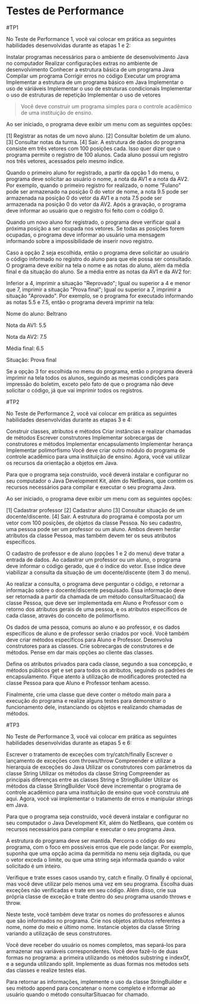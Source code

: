 # Testes de Performance 

#TP1

No Teste de Performance 1, você vai colocar em prática as seguintes habilidades desenvolvidas durante as etapas 1 e 2:

Instalar programas necessários para o ambiente de desenvolvimento Java no computador
Realizar configurações extras no ambiente de desenvolvimento
Conhecer a estrutura básica de um programa Java
Compilar um programa
Corrigir erros no código
Executar um programa
Implementar a estrutura de um programa básico em Java
Implementar o uso de váriáveis
Implementar o uso de estruturas condicionais
Implementar o uso de estruturas de repetição
Implementar o uso de vetores

> Você deve construir um programa simples para o controle acadêmico de uma instituição de ensino.

Ao ser iniciado, o programa deve exibir um menu com as seguintes opções:

[1] Registrar as notas de um novo aluno.
[2] Consultar boletim de um aluno.
[3] Consultar notas da turma.
[4] Sair.
A estrutura de dados do programa consiste em três vetores com 100 posições cada. Isso quer dizer que o programa permite o registro de 100 alunos. Cada aluno possui um registro nos três vetores, acessados pelo mesmo índice.

Quando o primeiro aluno for registrado, a partir da opção 1 do menu, o programa deve solicitar ao usuário o nome, a nota da AV1 e a nota da AV2. Por exemplo, quando o primeiro registro for realizado, o nome “Fulano” pode ser armazenado na posição 0 do vetor de nome, a nota 9.5 pode ser armazenada na posição 0 do vetor da AV1 e a nota 7.5 pode ser armazenada na posição 0 do vetor da AV2. Após a gravação, o programa deve informar ao usuário que o registro foi feito com o código 0.

Quando um novo aluno for registrado, o programa deve verificar qual a próxima posição a ser ocupada nos vetores. Se todas as posições forem ocupadas, o programa deve informar ao usuário uma mensagem informando sobre a impossibilidade de inserir novo registro.

Caso a opção 2 seja escolhida, então o programa deve solicitar ao usuário o código informado no registro do aluno para que ele possa ser consultado. O programa deve exibir na tela o nome e as notas do aluno, além da média final e da situação do aluno. Se a média entre as notas da AV1 e da AV2 for:

Inferior a 4, imprimir a situação "Reprovado";
Igual ou superior a 4 e menor que 7, imprimir a situação "Prova final";
Igual ou superior a 7, imprimir a situação "Aprovado".
Por exemplo, se o programa for executado informando as notas 5.5 e 7.5, então o programa deverá imprimir na tela:

Nome do aluno: Beltrano

Nota da AV1: 5.5

Nota da AV2: 7.5

Média final: 6.5

Situação: Prova final

Se a opção 3 for escolhida no menu do programa, então o programa deverá imprimir na tela todos os alunos, seguindo as mesmas condições para impressão do boletim, exceto pelo fato de que o programa não deve solicitar o código, já que vai imprimir todos os registros.


#TP2

No Teste de Performance 2, você vai colocar em prática as seguintes habilidades desenvolvidas durante as etapas 3 e 4:

Construir classes, atributos e métodos
Criar instâncias e realizar chamadas de métodos
Escrever construtores
Implementar sobrecargas de construtores e métodos
Implementar encapsulamento
Implementar herança
Implementar polimorfismo
Você deve criar outro módulo do programa de controle acadêmico para uma instituição de ensino. Agora, você vai utilizar os recursos da orientação a objetos em Java.

Para que o programa seja construído, você deverá instalar e configurar no seu computador o Java Development Kit, além do NetBeans, que contém os recursos necessários para compilar e executar o seu programa Java.

Ao ser iniciado, o programa deve exibir um menu com as seguintes opções:

[1] Cadastrar professor
[2] Cadastrar aluno
[3] Consultar situação de um docente/discente.
[4] Sair.
A estrutura do programa é composta por um vetor com 100 posições, de objetos da classe Pessoa. No seu cadastro, uma pessoa pode ser um professor ou um aluno. Ambos devem herdar atributos da classe Pessoa, mas também devem ter os seus atributos específicos.

O cadastro de professor e de aluno (opções 1 e 2 do menu) deve tratar a entrada de dados. Ao cadastrar um professor ou um aluno, o programa deve informar o código gerado, que é o índice do vetor. Esse índice deve viabilizar a consulta da situação de um docente/discente (item 3 do menu).

Ao realizar a consulta, o programa deve perguntar o código, e retornar a informação sobre o docente/discente pesquisado. Essa informação deve ser retornada a partir da chamada de um método consultarSituacao() da classe Pessoa, que deve ser implementada em Aluno e Professor com o retorno dos atributos gerais de uma pessoa, e os atributos específicos de cada classe, através do conceito de polimorfismo.

Os dados de uma pessoa, comuns ao aluno e ao professor, e os dados específicos de aluno e de professor serão criados por você. Você também deve criar métodos específicos para Aluno e Professor. Desenvolva construtores para as classes. Crie sobrecargas de construtores e de métodos. Pense em dar mais opções ao cliente das classes.

Defina os atributos privados para cada classe, segundo a sua concepção, e métodos públicos get e set para todos os atributos, seguindo os padrões de encapsulamento. Fique atento à utilização de modificadores protected na classe Pessoa para que Aluno e Professor tenham acesso.

Finalmente, crie uma classe que deve conter o método main para a execução do programa e realize alguns testes para demonstrar o funcionamento dele, instanciando os objetos e realizando chamadas de métodos.


#TP3

No Teste de Performance 3, você vai colocar em prática as seguintes habilidades desenvolvidas durante as etapas 5 e 6:

Escrever o tratamento de exceções com try/catch/finally
Escrever o lançamento de exceções com throws/throw
Compreender e utilizar a hierarquia de exceções do Java
Utilizar os construtores com parâmetros da classe String
Utilizar os métodos da classe String
Compreender as principais diferenças entre as classes String e StringBuilder
Utilizar os métodos da classe StringBuilder
Você deve incrementar o programa de controle acadêmico para uma instituição de ensino que você construiu até aqui. Agora, você vai implementar o tratamento de erros e manipular strings em Java.

Para que o programa seja construído, você deverá instalar e configurar no seu computador o Java Development Kit, além do NetBeans, que contém os recursos necessários para compilar e executar o seu programa Java.

A estrutura do programa deve ser mantida. Percorra o código do seu programa, com o foco em possíveis erros que ele pode lançar. Por exemplo, suponha que uma opção acima da permitida no menu seja digitada, ou que o vetor exceda o limite, ou que uma string seja informada quando o valor solicitado é um inteiro.

Verifique e trate esses casos usando try, catch e finally. O finally é opcional, mas você deve utilizar pelo menos uma vez em seu programa. Escolha duas exceções não verificadas e trate em seu código. Além disso, crie sua própria classe de exceção e trate dentro do seu programa usando throws e throw.

Neste teste, você também deve tratar os nomes do professores e alunos que são informados no programa. Crie nos objetos atributos referentes a nome, nome do meio e último nome. Instancie objetos da classe String variando a utilização de seus construtores.

Você deve receber do usuário os nomes completos, mas separá-los para armazenar nas variáveis correspondentes. Você deve fazê-lo de duas formas no programa: a primeira utilizando os métodos substring e indexOf, e a segunda utilizando split. Implemente as duas formas nos métodos sets das classes e realize testes elas.

Para retornar as informações, implemente o uso da classe StringBuilder e seu método append para concatenar o nome completo e informar ao usuário quando o método consultarSituacao for chamado.


